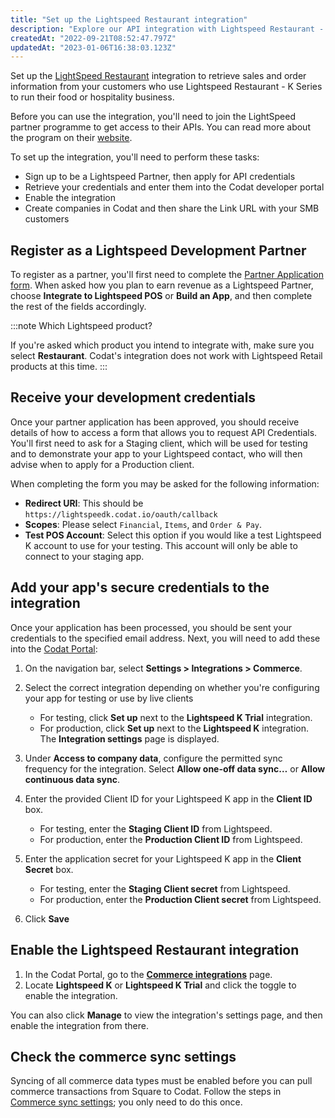 ```yaml
---
title: "Set up the Lightspeed Restaurant integration"
description: "Explore our API integration with Lightspeed Restaurant - K Series"
createdAt: "2022-09-21T08:52:47.797Z"
updatedAt: "2023-01-06T16:38:03.123Z"
---
```


Set up the [LightSpeed Restaurant](/commerce-lightspeed-k) integration to retrieve sales and order information from your customers who use Lightspeed Restaurant - K Series to run their food or hospitality business.

Before you can use the integration, you'll need to join the LightSpeed partner programme to get access to their APIs. You can read more about the program on their <a className="external" href="https://www.lightspeedhq.co.uk/partners/" target="_blank">website</a>.

To set up the integration, you'll need to perform these tasks:

- Sign up to be a Lightspeed Partner, then apply for API credentials
- Retrieve your credentials and enter them into the Codat developer portal
- Enable the integration
- Create companies in Codat and then share the Link URL with your SMB customers

## Register as a Lightspeed Development Partner

To register as a partner, you'll first need to complete the <a className="external" href="https://www.lightspeedhq.com/partners/partner-application/" target="_blank">Partner Application form</a>. When asked how you plan to earn revenue as a Lightspeed Partner, choose **Integrate to Lightspeed POS** or **Build an App**, and then complete the rest of the fields accordingly.

:::note Which Lightspeed product?

If you're asked which product you intend to integrate with, make sure you select **Restaurant**. Codat's integration does not work with Lightspeed Retail products at this time.
:::

## Receive your development credentials

Once your partner application has been approved, you should receive details of how to access a form that allows you to request API Credentials. You'll first need to ask for a Staging client, which will be used for testing and to demonstrate your app to your Lightspeed contact, who will then advise when to apply for a Production client.

When completing the form you may be asked for the following information:

- **Redirect URI**: This should be `https://lightspeedk.codat.io/oauth/callback`
- **Scopes**: Please select `Financial`, `Items`, and `Order & Pay`.
- **Test POS Account**: Select this option if you would like a test Lightspeed K account to use for your testing. This account will only be able to connect to your staging app.

## Add your app's secure credentials to the integration

Once your application has been processed, you should be sent your credentials to the specified email address. Next, you will need to add these into the <a href="https://app.codat.io" target="_blank">Codat Portal</a>:

1. On the navigation bar, select **Settings > Integrations > Commerce**.

2. Select the correct integration depending on whether you're configuring your app for testing or use by live clients

   - For testing, click **Set up** next to the **Lightspeed K Trial** integration.
   - For production, click **Set up** next to the **Lightspeed K** integration.  
     The **Integration settings** page is displayed.

3. Under **Access to company data**, configure the permitted sync frequency for the integration. Select **Allow one-off data sync…** or **Allow continuous data sync**.

4. Enter the provided Client ID for your Lightspeed K app in the **Client ID** box.

   - For testing, enter the **Staging Client ID** from Lightspeed.
   - For production, enter the **Production Client ID** from Lightspeed.

5. Enter the application secret for your Lightspeed K app in the **Client Secret** box.

   - For testing, enter the **Staging Client secret** from Lightspeed.
   - For production, enter the **Production Client secret** from Lightspeed.

6. Click **Save**

## Enable the Lightspeed Restaurant integration

1. In the Codat Portal, go to the <a className="external" href="https://app.codat.io/settings/integrations/commerce" target="blank">**Commerce integrations**</a> page.
2. Locate **Lightspeed K** or **Lightspeed K Trial** and click the toggle to enable the integration.

You can also click **Manage** to view the integration's settings page, and then enable the integration from there.

## Check the commerce sync settings

Syncing of all commerce data types must be enabled before you can pull commerce transactions from Square to Codat. Follow the steps in [Commerce sync settings](/commerce-sync-settings); you only need to do this once.
